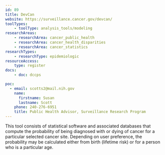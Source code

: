 ```yaml
---
id: 89
title: DevCan
website: https://surveillance.cancer.gov/devcan/
toolTypes:
    - toolType: analysis_tools/modeling
researchAreas:
    - researchArea: cancer_public_health
    - researchArea: cancer_health_disparities
    - researchArea: cancer_statistics
researchTypes:
    - researchType: epidemiologic
resourceAccess:
    type: register
docs:
    - doc: dccps

poc:
  - email: scotts2@mail.nih.gov
    name:
      firstname: Susan
      lastname: Scott
    phone: 240-276-6951
    title: Public Health Advisor, Surveillance Research Program
---
```

This tool consists of statistical software and associated databases that compute the probability of being diagnosed with or dying of cancer for a particular selected cancer site. Depending on user preference, the probability may be calculated either from birth (lifetime risk) or for a person who is a particular age. 

